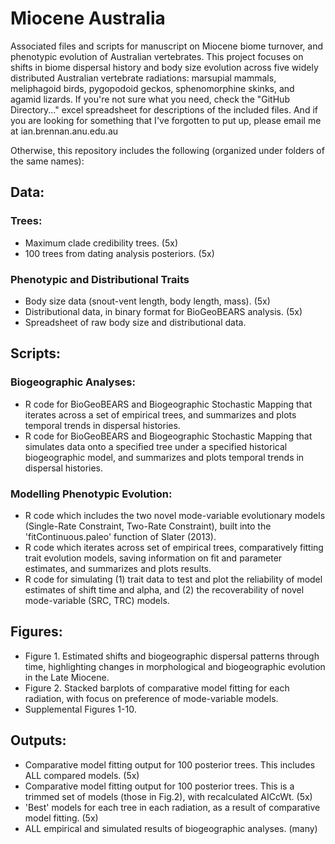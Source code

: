 # Miocene Australia
Associated files and scripts for manuscript on Miocene biome turnover, and phenotypic evolution of Australian vertebrates. This project focuses on shifts in biome dispersal history and body size evolution across five widely distributed Australian vertebrate radiations: marsupial mammals, meliphagoid birds, pygopodoid geckos, sphenomorphine skinks, and agamid lizards. If you're not sure what you need, check the "GitHub Directory..." excel spreadsheet for descriptions of the included files. And if you are looking for something that I've forgotten to put up, please email me at ian.brennan.anu.edu.au

Otherwise, this repository includes the following (organized under folders of the same names):  
## Data:
  ### Trees:  
   + Maximum clade credibility trees. (5x)  
   + 100 trees from dating analysis posteriors. (5x)     
  ### Phenotypic and Distributional Traits
   + Body size data (snout-vent length, body length, mass). (5x)
   + Distributional data, in binary format for BioGeoBEARS analysis. (5x)
   + Spreadsheet of raw body size and distributional data.
## Scripts:
  ### Biogeographic Analyses:
   + R code for BioGeoBEARS and Biogeographic Stochastic Mapping that iterates across a set of empirical trees, and summarizes and plots temporal trends in dispersal histories. 
   + R code for BioGeoBEARS and Biogeographic Stochastic Mapping that simulates data onto a specified tree under a specified historical biogeographic model, and summarizes and plots temporal trends in dispersal histories. 
  ### Modelling Phenotypic Evolution:
   + R code which includes the two novel mode-variable evolutionary models (Single-Rate Constraint, Two-Rate Constraint), built into the 'fitContinuous.paleo' function of Slater (2013). 
   + R code which iterates across set of empirical trees, comparatively fitting trait evolution models, saving information on fit and parameter estimates, and summarizes and plots results.
   + R code for simulating (1) trait data to test and plot the reliability of model estimates of shift time and alpha, and (2) the recoverability of novel mode-variable (SRC, TRC) models.  
## Figures:
   + Figure 1. Estimated shifts and biogeographic dispersal patterns through time, highlighting changes in morphological and biogeographic evolution in the Late Miocene.
   + Figure 2. Stacked barplots of comparative model fitting for each radiation, with focus on preference of mode-variable models.
   + Supplemental Figures 1-10.
## Outputs:
   + Comparative model fitting output for 100 posterior trees. This includes ALL compared models. (5x)
   + Comparative model fitting output for 100 posterior trees. This is a trimmed set of models (those in Fig.2), with recalculated AICcWt. (5x)  
   + 'Best' models for each tree in each radiation, as a result of comparative model fitting. (5x)
   + ALL empirical and simulated results of biogeographic analyses. (many)


